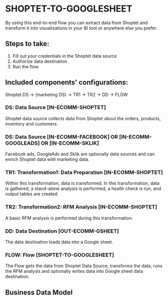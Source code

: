# SHOPTET-TO-GOOGLESHEET

By using this end-to-end flow you can extract data from Shoptet and transform it into visualizations in your BI tool or anywhere else you prefer.

## Steps to take:
1. Fill out your credentials in the Shoptet data source
2. Authorize data destination
3. Run the flow

## Included components' configurations:

Shoptet DS -> (marketing DS) -> TR1 -> TR2 -> DD -> FLOW


### DS: Data Source [IN-ECOMM-SHOPTET]

Shoptet data source collects data from Shoptet about the orders, products, inventory and customers.

### DS: Data Source [IN-ECOMM-FACEBOOK] OR [IN-ECOMM-GOOGLEADS] OR [IN-ECOMM-SKLIK]

Facebook ads, GoogleAds and Sklik are optionally data sources and can enrich Shoptet data with marketing data.

### TR1: Transformation1: Data Preparation [IN-ECOMM-SHOPTET]

Within this transformation, data is transformed. In this transformation, data is gathered, a stand-alone analysis is performed, a health check is run, and output tables are created.

### TR2: Transformation2: RFM Analysis [IN-ECOMM-SHOPTET] 

A basic RFM analysis is performed during this transformation.

### DD: Data Destination [OUT-ECOMM-GSHEET]

The data destination loads data into a Google sheet.

### FLOW: Flow [SHOPTET-TO-GOOGLESHEET]

The Flow gets the data from Shoptet Data Source, transforms the data, runs the RFM analysis and optionally writes data into Google sheet data destination.


## Business Data Model



